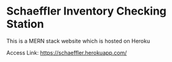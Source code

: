 # Schaeffler Inventory Checking Station

This is a MERN stack website which is hosted on Heroku

Access Link: https://schaeffler.herokuapp.com/



